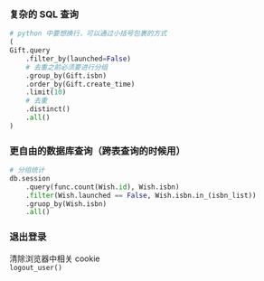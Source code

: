 ### 复杂的 SQL 查询

```python
# python 中要想换行，可以通过小括号包裹的方式
(
Gift.query
    .filter_by(launched=False)
    # 去重之前必须要进行分组
    .group_by(Gift.isbn)
    .order_by(Gift.create_time)
    .limit(10)
    # 去重
    .distinct()
    .all()
)
```

### 更自由的数据库查询（跨表查询的时候用）

```python
# 分组统计
db.session
    .query(func.count(Wish.id), Wish.isbn)
    .filter(Wish.launched == False, Wish.isbn.in_(isbn_list))
    .gruop_by(Wish.isbn)
    .all()
```

### 退出登录

清除浏览器中相关 cookie  
`logout_user()`